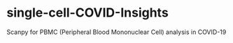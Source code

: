 # single-cell-COVID-Insights
Scanpy for PBMC (Peripheral Blood Mononuclear Cell) analysis in COVID-19
